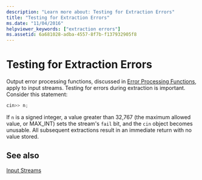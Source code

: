 ```yaml
---
description: "Learn more about: Testing for Extraction Errors"
title: "Testing for Extraction Errors"
ms.date: "11/04/2016"
helpviewer_keywords: ["extraction errors"]
ms.assetid: 6a681028-adba-4557-8f7b-f137932905f8
---
```

# Testing for Extraction Errors

Output error processing functions, discussed in [Error Processing Functions](../standard-library/output-file-stream-member-functions.md), apply to input streams. Testing for errors during extraction is important. Consider this statement:

```cpp
cin>> n;
```

If `n` is a signed integer, a value greater than 32,767 (the maximum allowed value, or MAX_INT) sets the stream's `fail` bit, and the `cin` object becomes unusable. All subsequent extractions result in an immediate return with no value stored.

## See also

[Input Streams](../standard-library/input-streams.md)
